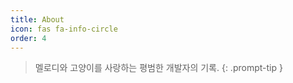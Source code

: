 ```yaml
---
title: About
icon: fas fa-info-circle
order: 4
---
```


> 멜로디와 고양이를 사랑하는 평범한 개발자의 기록.
{: .prompt-tip }
